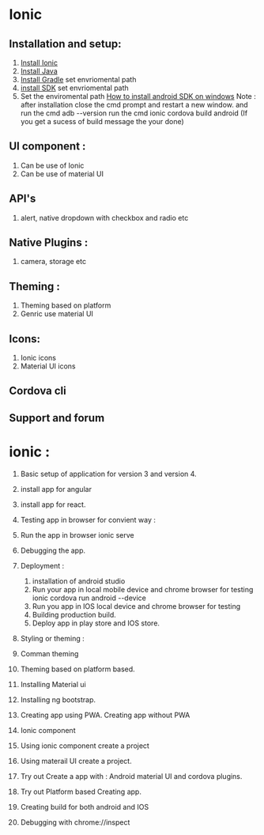 # Ionic

## Installation and setup:
   1. [Install Ionic](https://ionicframework.com/docs/installation/cli)
   2. [Install Java](https://www.java.com/en/download/)
   3. [Install Gradle](https://gradle.org/install/) set envriomental path 
   4. [install SDK](https://developer.android.com/studio#downloads) set envriomental path
   5. Set the enviromental path
      [How to install android SDK on windows](https://android.tutorials24x7.com/blog/how-to-install-android-sdk-tools-on-windows)
  Note : after installation close the cmd prompt and restart a new window. 
  and run the cmd adb --version 
  run the cmd ionic cordova build android
  (If you get a sucess of build message the your done)
## UI component : 
  1. Can be use of Ionic 
  2. Can be use of material UI

## API's 
  1. alert, native dropdown with checkbox and radio etc

## Native Plugins :
  1. camera, storage etc

## Theming : 
  1. Theming based on platform
  2. Genric use material UI

## Icons: 
  1. Ionic icons
  2. Material UI icons

## Cordova cli

## Support and forum


# ionic :
 1. Basic setup of application for version 3 and version 4. 
   1. install app for angular 
   2. install app for react.

 2. Testing app in browser for convient way : 
   1. Run the app in browser ionic serve
   2. Debugging the app.

 3. Deployment : 
    1. installation of android studio
    2. Run your app in local mobile device and chrome browser  for testing
    	ionic cordova run android --device
    3. Run you app in IOS local device and chrome browser for testing
    4. Building production build.
    5. Deploy app in play store and IOS store.

 4. Styling or theming : 
  1. Comman theming 
  2. Theming based on platform based. 
  3. Installing Material ui 
  4. Installing ng bootstrap.

 5. Creating app using PWA.
   Creating app without PWA

 6. Ionic component 
   1. Using ionic component create a project
   2. Using materail UI create a project.
   
  7. Try out Create a app with : Android material UI and cordova plugins.
  8. Try out Platform based Creating app.
  9. Creating build for both android and IOS
  10. Debugging with chrome://inspect
  
